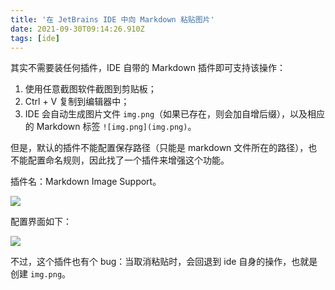 ```yaml
---
title: '在 JetBrains IDE 中向 Markdown 粘贴图片'
date: 2021-09-30T09:14:26.910Z
tags: [ide]
---
```


其实不需要装任何插件，IDE 自带的 Markdown 插件即可支持该操作：

1. 使用任意截图软件截图到剪贴板；
2. Ctrl + V 复制到编辑器中；
3. IDE 会自动生成图片文件 `img.png`（如果已存在，则会加自增后缀），以及相应的 Markdown 标签 `![img.png](img.png)`。

但是，默认的插件不能配置保存路径（只能是 markdown 文件所在的路径），也不能配置命名规则，因此找了一个插件来增强这个功能。

<!-- more -->

插件名：Markdown Image Support。

![](0f014f66da4940ed84c124e4febd0010.png)

配置界面如下：

![](d39ec6e11506404ea595afff42a20b43.png)

不过，这个插件也有个 bug：当取消粘贴时，会回退到 ide 自身的操作，也就是创建 `img.png`。
